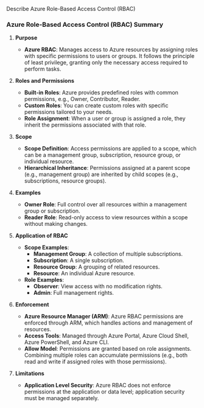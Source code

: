 Describe Azure Role-Based Access Control (RBAC)

### **Azure Role-Based Access Control (RBAC) Summary**

1. **Purpose**
   - **Azure RBAC**: Manages access to Azure resources by assigning roles with specific permissions to users or groups. It follows the principle of least privilege, granting only the necessary access required to perform tasks.

2. **Roles and Permissions**
   - **Built-in Roles**: Azure provides predefined roles with common permissions, e.g., Owner, Contributor, Reader.
   - **Custom Roles**: You can create custom roles with specific permissions tailored to your needs.
   - **Role Assignment**: When a user or group is assigned a role, they inherit the permissions associated with that role.

3. **Scope**
   - **Scope Definition**: Access permissions are applied to a scope, which can be a management group, subscription, resource group, or individual resource.
   - **Hierarchical Inheritance**: Permissions assigned at a parent scope (e.g., management group) are inherited by child scopes (e.g., subscriptions, resource groups).

4. **Examples**
   - **Owner Role**: Full control over all resources within a management group or subscription.
   - **Reader Role**: Read-only access to view resources within a scope without making changes.

5. **Application of RBAC**
   - **Scope Examples**:
     - **Management Group**: A collection of multiple subscriptions.
     - **Subscription**: A single subscription.
     - **Resource Group**: A grouping of related resources.
     - **Resource**: An individual Azure resource.
   - **Role Examples**:
     - **Observer**: View access with no modification rights.
     - **Admin**: Full management rights.

6. **Enforcement**
   - **Azure Resource Manager (ARM)**: Azure RBAC permissions are enforced through ARM, which handles actions and management of resources.
   - **Access Tools**: Managed through Azure Portal, Azure Cloud Shell, Azure PowerShell, and Azure CLI.
   - **Allow Model**: Permissions are granted based on role assignments. Combining multiple roles can accumulate permissions (e.g., both read and write if assigned roles with those permissions).

7. **Limitations**
   - **Application Level Security**: Azure RBAC does not enforce permissions at the application or data level; application security must be managed separately.